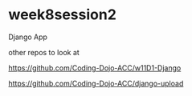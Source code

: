 # week8session2
Django App


other repos to look at

https://github.com/Coding-Dojo-ACC/w11D1-Django

https://github.com/Coding-Dojo-ACC/django-upload